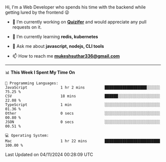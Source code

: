Hi, I'm a Web Developer who spends his time with the backend while getting lured by the frontend 😜

- 🔭 I’m currently working on **[Quizifer](https://github.com/SutharMukesh/Quizifer/)** and would appreciate any pull requests on it.

- 🌱 I’m currently learning **redis, kubernetes**

- 💬 Ask me about **javascript, nodejs, CLI tools**

- 📫 How to reach me **mukeshsuthar336@gmail.com**

---
<!--START_SECTION:waka-->
📊 **This Week I Spent My Time On** 

```text
💬 Programming Languages: 
JavaScript               1 hr 2 mins         ███████████████████░░░░░░   75.25 % 
CSV                      18 mins             ██████░░░░░░░░░░░░░░░░░░░   22.08 % 
TypeScript               1 min               ░░░░░░░░░░░░░░░░░░░░░░░░░   01.36 % 
Other                    0 secs              ░░░░░░░░░░░░░░░░░░░░░░░░░   00.80 % 
JSON                     0 secs              ░░░░░░░░░░░░░░░░░░░░░░░░░   00.51 % 

💻 Operating System: 
Mac                      1 hr 22 mins        █████████████████████████   100.00 % 
```


 Last Updated on 04/11/2024 00:28:09 UTC
<!--END_SECTION:waka-->
